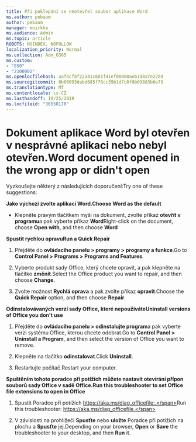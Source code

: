 ```yaml
---
title: Při poklepání se neotevřel soubor aplikace Word
ms.author: pebaum
author: pebaum
manager: mnirkhe
ms.audience: Admin
ms.topic: article
ROBOTS: NOINDEX, NOFOLLOW
localization_priority: Normal
ms.collection: Adm_O365
ms.custom:
- "850"
- "2100002"
ms.openlocfilehash: aaf4cf8f22a81c601f41ef00080aeb1d8a7e2789
ms.sourcegitcommit: 0b06093dabd685f76cc39b1d7c0f8b03883b6e79
ms.translationtype: MT
ms.contentlocale: cs-CZ
ms.lasthandoff: 10/25/2019
ms.locfileid: "36558178"
---
```

# <a name="word-document-opened-in-the-wrong-app-or-didnt-open"></a><span data-ttu-id="31869-102">Dokument aplikace Word byl otevřen v nesprávné aplikaci nebo nebyl otevřen.</span><span class="sxs-lookup"><span data-stu-id="31869-102">Word document opened in the wrong app or didn't open</span></span>

<span data-ttu-id="31869-103">Vyzkoušejte některý z následujících doporučení:</span><span class="sxs-lookup"><span data-stu-id="31869-103">Try one of these suggestions:</span></span>

<span data-ttu-id="31869-104">**Jako výchozí zvolte aplikaci Word.**</span><span class="sxs-lookup"><span data-stu-id="31869-104">**Choose Word as the default**</span></span>

- <span data-ttu-id="31869-105">Klepněte pravým tlačítkem myši na dokument, zvolte příkaz **otevřít v programu**a pak vyberte příkaz **Word**</span><span class="sxs-lookup"><span data-stu-id="31869-105">Right-click on the document, choose **Open with**, and then choose **Word**</span></span>

<span data-ttu-id="31869-106">**Spustit rychlou opravu**</span><span class="sxs-lookup"><span data-stu-id="31869-106">**Run a Quick Repair**</span></span>

1. <span data-ttu-id="31869-107">Přejděte do **ovládacího panelu > programy > programy a funkce**.</span><span class="sxs-lookup"><span data-stu-id="31869-107">Go to **Control Panel > Programs > Programs and Features**.</span></span>

2. <span data-ttu-id="31869-108">Vyberte produkt sady Office, který chcete opravit, a pak klepněte na tlačítko **změnit**.</span><span class="sxs-lookup"><span data-stu-id="31869-108">Select the Office product you want to repair, and then choose **Change**.</span></span>

3. <span data-ttu-id="31869-109">Zvolte možnost **Rychlá oprava** a pak zvolte příkaz **opravit**.</span><span class="sxs-lookup"><span data-stu-id="31869-109">Choose the **Quick Repair** option, and then choose **Repair**.</span></span>

<span data-ttu-id="31869-110">**Odinstalovávaných verzí sady Office, které nepoužíváte**</span><span class="sxs-lookup"><span data-stu-id="31869-110">**Uninstall versions of Office you don't use**</span></span>

1. <span data-ttu-id="31869-111">Přejděte do **ovládacího panelu > odinstalujte program**a pak vyberte verzi systému Office, kterou chcete odebrat.</span><span class="sxs-lookup"><span data-stu-id="31869-111">Go to **Control Panel > Uninstall a Program**, and then select the version of Office you want to remove.</span></span>

2. <span data-ttu-id="31869-112">Klepněte na tlačítko **odinstalovat**.</span><span class="sxs-lookup"><span data-stu-id="31869-112">Click **Uninstall**.</span></span>

3. <span data-ttu-id="31869-113">Restartujte počítač.</span><span class="sxs-lookup"><span data-stu-id="31869-113">Restart your computer.</span></span>

<span data-ttu-id="31869-114">**Spuštěním tohoto poradce při potížích můžete nastavit otevírání přípon souborů sady Office v sadě Office.**</span><span class="sxs-lookup"><span data-stu-id="31869-114">**Run this troubleshooter to set Office file extensions to open in Office**</span></span>

1. <span data-ttu-id="31869-115">Spustit Poradce při potížích https://aka.ms/diag_officefile:.</span><span class="sxs-lookup"><span data-stu-id="31869-115">Run this troubleshooter: https://aka.ms/diag_officefile.</span></span>

2. <span data-ttu-id="31869-116">V závislosti na prohlížeči **Spusťte** nebo **uložte** Poradce při potížích na plochu a **Spusťte** jej.</span><span class="sxs-lookup"><span data-stu-id="31869-116">Depending on your browser, **Open** or **Save** the troubleshooter to your desktop, and then **Run** it.</span></span>
